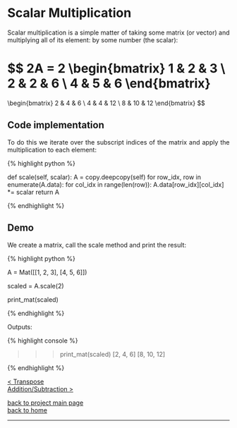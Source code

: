 # Scalar Multiplication
<div style="text-align: justify">
<p>Scalar multiplication is a simple matter of taking some matrix (or vector) and
multiplying all of its element: by some number (the scalar):</p>
</div>

$$
2A = 2
  \begin{bmatrix}
    1 & 2 & 3 \\
    2 & 2 & 6 \\
    4 & 5 & 6
  \end{bmatrix}
  =
  \begin{bmatrix}
    2 & 4 & 6 \\
    4 & 4 & 12 \\
    8 & 10 & 12
  \end{bmatrix}
$$

## Code implementation
<div style="text-align: justify">
<p>To do this we iterate over the subscript indices of the matrix and apply the
multiplication to each element:</p>
</div>

{% highlight python %}

def scale(self, scalar):
    A = copy.deepcopy(self)
    for row_idx, row in enumerate(A.data):
        for col_idx in range(len(row)):
            A.data[row_idx][col_idx] *= scalar
    return A

{% endhighlight %}

## Demo

<div style="text-align: justify">
<p>We create a matrix, call the scale method and print the result:</p>
</div>

{% highlight python %}

A = Mat([[1, 2, 3],
         [4, 5, 6]])

scaled = A.scale(2)

print_mat(scaled)

{% endhighlight %}

Outputs:

{% highlight console %}

>>> print_mat(scaled)
[2, 4, 6]
[8, 10, 12]

{% endhighlight %}

[< Transpose](./transpose.md)\
[Addition/Subtraction >](./addition_subtraction.md)

[back to project main page](./numpy_from_scratch.md)\
[back to home](../index.md)

---
<script src="https://utteranc.es/client.js"
        repo="Matt-A-Bennett/Matt-A-Bennett.github.io"
        issue-term="https://matt-a-bennett.github.io/numpy_from_scratch/scalar_multiplication.html"
        theme="github-light"
        crossorigin="anonymous"
        async>
</script>

